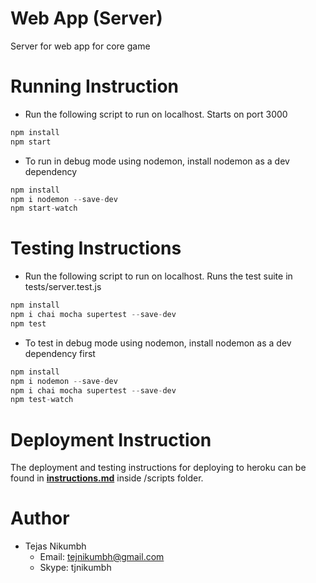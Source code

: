 # Web App (Server)
Server for web app for core game

# Running Instruction
- Run the following script to run on localhost. Starts on port 3000
```javascript
npm install
npm start
```
- To run in debug mode using nodemon, install nodemon as a dev dependency
```javascript
npm install
npm i nodemon --save-dev
npm start-watch
```

# Testing Instructions
- Run the following script to run on localhost. Runs the test suite in tests/server.test.js
```javascript
npm install
npm i chai mocha supertest --save-dev
npm test
```
- To test in debug mode using nodemon, install nodemon as a dev dependency first
```javascript
npm install
npm i nodemon --save-dev
npm i chai mocha supertest --save-dev
npm test-watch
```

# Deployment Instruction
The deployment and testing instructions for deploying to heroku can be found in [**instructions.md**](./scripts/instructions.md) inside /scripts folder.

# Author
  - Tejas Nikumbh
    - Email: tejnikumbh@gmail.com
    - Skype: tjnikumbh
